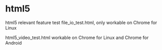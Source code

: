 html5
=====

html5 relevant feature test
  file_io_test.html, only workable on Chrome for Linux
  
  html5_video_test.html workable on Chrome for Linux and Chrome for Android
    
